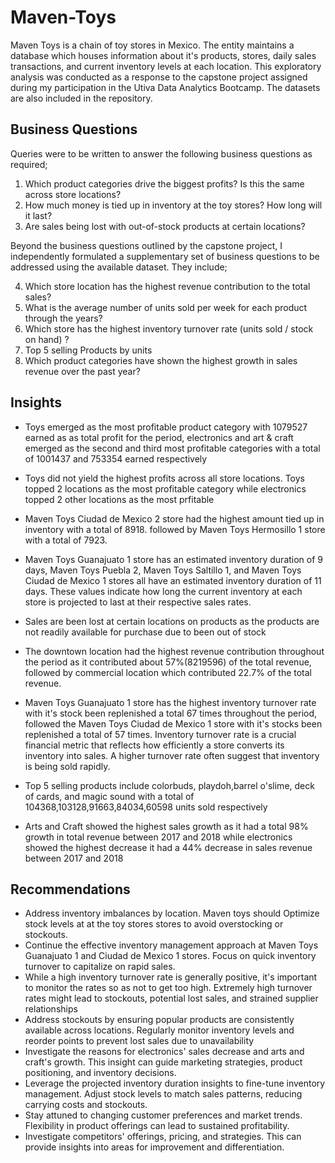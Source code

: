 # Maven-Toys
Maven Toys is a chain of toy stores in Mexico. The entity maintains a database which houses information about it's products, stores, daily sales transactions, and current inventory levels at each location.
This exploratory analysis was conducted as a response to the capstone project assigned during my participation in the Utiva Data Analytics Bootcamp.
The datasets are also included in the repository.

## Business Questions
Queries were to be written to answer the following business questions as required;

1. Which product categories drive the biggest profits? Is this the same across store
locations?
2. How much money is tied up in inventory at the toy stores? How long will it last?
3. Are sales being lost with out-of-stock products at certain locations?

Beyond the business questions outlined by the capstone project, I independently formulated a supplementary set of business questions to be addressed using the available dataset. They include;

4. Which store location has the highest revenue contribution to the total sales?
5. What is the average number of units sold per week for each product through the years?
6. Which store has the highest inventory turnover rate (units sold / stock on hand) ?
7. Top 5 selling Products by units
8. Which product categories have shown the highest growth in sales revenue over the past year?

## Insights
* Toys emerged as the most profitable product category with 1079527 earned as as total profit for the period, electronics and art & craft emerged as the second and third most profitable categories with a total of 1001437 and 753354 earned respectively
* Toys did not yield the highest profits across all store locations. Toys topped 2 locations as the most profitable category while electronics topped 2 other locations as the most prfitable
* Maven Toys Ciudad de Mexico 2 store had the highest amount tied up in inventory with a total of 8918. followed by Maven Toys Hermosillo 1 store with a total of 7923.
* Maven Toys Guanajuato 1 store has an estimated inventory duration of 9 days, Maven Toys Puebla 2, Maven Toys Saltillo 1, and Maven Toys Ciudad de Mexico 1 stores all have an estimated inventory duration of 11 days. These values indicate how long the current inventory at each store is projected to last at their respective sales rates.
* Sales are been lost at certain locations on products as the products are not readily available for purchase due to been out of stock

* The downtown location had the highest revenue contribution throughout the period as it contributed about 57%(8219596) of the total revenue, followed by commercial location which contributed 22.7% of the total revenue.

* Maven Toys Guanajuato 1 store has the highest inventory turnover rate with it's stock been replenished a total 67 times throughout the period, followed the Maven Toys Ciudad de Mexico 1 store with it's stocks been replenished a total of 57 times. Inventory turnover rate is a crucial financial metric that reflects how efficiently a store converts its inventory into sales. A higher turnover rate often suggest that inventory is being sold rapidly.
* Top 5 selling products include colorbuds, playdoh,barrel o'slime, deck of cards, and magic sound with a total of 104368,103128,91663,84034,60598 units sold respectively
* Arts and Craft showed the highest sales growth as it had a total 98% growth in total revenue between 2017 and 2018 while electronics showed the highest decrease it had a 44% decrease in sales revenue between 2017 and 2018

## Recommendations
* Address inventory imbalances by location. Maven toys should Optimize stock levels at at the toy stores stores to avoid overstocking or stockouts.
* Continue the effective inventory management approach at Maven Toys Guanajuato 1 and Ciudad de Mexico 1 stores. Focus on quick inventory turnover to capitalize on rapid sales.
* While a high inventory turnover rate is generally positive, it's important to monitor the rates so as not to get too high. Extremely high turnover rates might lead to stockouts, potential lost sales, and strained supplier relationships
* Address stockouts by ensuring popular products are consistently available across locations. Regularly monitor inventory levels and reorder points to prevent lost sales due to unavailability
* Investigate the reasons for electronics' sales decrease and arts and craft's growth. This insight can guide marketing strategies, product positioning, and inventory decisions.
*  Leverage the projected inventory duration insights to fine-tune inventory management. Adjust stock levels to match sales patterns, reducing carrying costs and stockouts.
*  Stay attuned to changing customer preferences and market trends. Flexibility in product offerings can lead to sustained profitability.
*  Investigate competitors' offerings, pricing, and strategies. This can provide insights into areas for improvement and differentiation.
